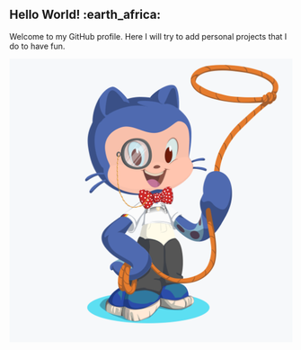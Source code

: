 

<body>



<h2 > <strong>Hello World! :earth_africa: </strong></h2>

<p>Welcome to my GitHub profile.  Here I will try to add personal projects that I do to have fun.<p/>

![My Octocat](octocat.png)



</body>


<!--
**chunkjs/chunkjs** is a ✨ _special_ ✨ repository because its `README.md` (this file) appears on your GitHub profile.

Here are some ideas to get you started:

- 🔭 I’m currently working on ...
- 🌱 I’m currently learning ...
- 👯 I’m looking to collaborate on ...
- 🤔 I’m looking for help with ...
- 💬 Ask me about ...
- 📫 How to reach me: ...
- 😄 Pronouns: ...
- ⚡ Fun fact: ...
-->
